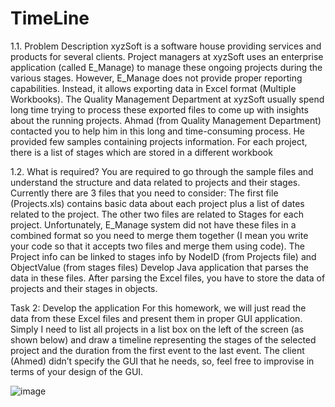 # TimeLine
1.1. Problem Description
xyzSoft is a software house providing services and products for several clients. Project managers at xyzSoft uses an
enterprise application (called E_Manage) to manage these ongoing projects during the various stages. However,
E_Manage does not provide proper reporting capabilities. Instead, it allows exporting data in Excel format (Multiple
Workbooks). The Quality Management Department at xyzSoft usually spend long time trying to process these exported
files to come up with insights about the running projects. Ahmad (from Quality Management Department)
contacted you to help him in this long and time-consuming process. He provided few samples containing projects information. For
each project, there is a list of stages which are stored in a different workbook 

1.2. What is required?
You are required to go through the sample files and understand the structure and data related to projects and their
stages. Currently there are 3 files that you need to consider:
The first file (Projects.xls) contains basic data about each project plus a list of dates related to the project.
The other two files are related to Stages for each project. Unfortunately, E_Manage system did not have these files in a
combined format so you need to merge them together (I mean you write your code so that it accepts two files and
merge them using code).
The Project info can be linked to stages info by NodeID (from Projects file) and ObjectValue (from stages files)
Develop Java application that parses the data in these files. After parsing the Excel files, you have to store the data of
projects and their stages in objects. 

Task 2: Develop the application
For this homework, we will just read the data from these Excel files and present them in proper GUI application. Simply I
need to list all projects in a list box on the left of the screen (as shown below) and draw a timeline representing the
stages of the selected project and the duration from the first event to the last event. The client (Ahmed) didn’t specify
the GUI that he needs, so, feel free to improvise in terms of your design of the GUI.

![image](https://user-images.githubusercontent.com/106669623/213928720-edc492aa-f74d-466e-b7eb-6f390a6b691c.png)
